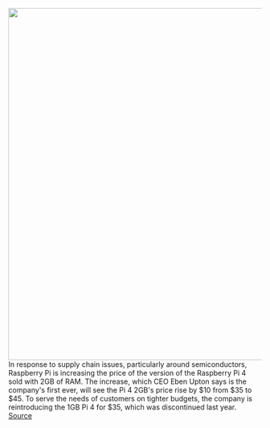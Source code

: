 <img src='https://cdn.vox-cdn.com/thumbor/hP3gZMg8c7EhsOPQh1Lt11xV7v8=/0x0:1200x803/1200x800/filters:focal(504x306:696x498)/cdn.vox-cdn.com/uploads/chorus_image/image/70024811/EZFf0mwWAAEfTyI.0.jpg' width='700px' /><br/>
In response to supply chain issues, particularly around semiconductors, Raspberry Pi is increasing the price of the version of the Raspberry Pi 4 sold with 2GB of RAM. The increase, which CEO Eben Upton says is the company's first ever, will see the Pi 4 2GB's price rise by $10 from $35 to $45. To serve the needs of customers on tighter budgets, the company is reintroducing the 1GB Pi 4 for $35, which was discontinued last year.
<a href='https://www.theverge.com/2021/10/21/22738033/raspberry-pi-temporarily-increases-pi-4-price-in-response-to-chip-shortages'> Source <a/>